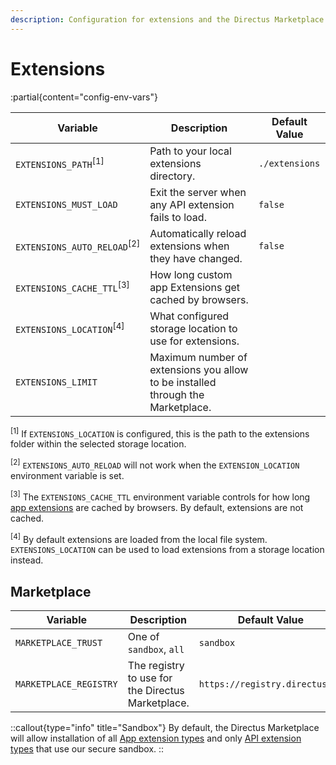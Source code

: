 ```yaml
---
description: Configuration for extensions and the Directus Marketplace.
---
```


# Extensions

:partial{content="config-env-vars"}

| Variable                               | Description                                                                     | Default Value  |
| -------------------------------------- | ------------------------------------------------------------------------------- | -------------- |
| `EXTENSIONS_PATH`<sup>[1]</sup>        | Path to your local extensions directory.                                        | `./extensions` |
| `EXTENSIONS_MUST_LOAD`                 | Exit the server when any API extension fails to load.                           | `false`        |
| `EXTENSIONS_AUTO_RELOAD`<sup>[2]</sup> | Automatically reload extensions when they have changed.                         | `false`        |
| `EXTENSIONS_CACHE_TTL`<sup>[3]</sup>   | How long custom app Extensions get cached by browsers.                          |                |
| `EXTENSIONS_LOCATION`<sup>[4]</sup>    | What configured storage location to use for extensions.                         |                |
| `EXTENSIONS_LIMIT`                     | Maximum number of extensions you allow to be installed through the Marketplace. |                |

<sup>[1]</sup> If `EXTENSIONS_LOCATION` is configured, this is the path to the extensions folder within the selected
storage location.

<sup>[2]</sup> `EXTENSIONS_AUTO_RELOAD` will not work when the `EXTENSION_LOCATION` environment variable is set.

<sup>[3]</sup> The `EXTENSIONS_CACHE_TTL` environment variable controls for how long [app extensions](/extensions/app-extensions) are cached by browsers. By default, extensions are not cached. 

<sup>[4]</sup> By default extensions are loaded from the local file system. `EXTENSIONS_LOCATION` can be used to load extensions from a storage location instead.

## Marketplace

| Variable               | Description                                       | Default Value                  |
| ---------------------- | ------------------------------------------------- | ------------------------------ |
| `MARKETPLACE_TRUST`    | One of `sandbox`, `all`                           | `sandbox`                      |
| `MARKETPLACE_REGISTRY` | The registry to use for the Directus Marketplace. | `https://registry.directus.io` |

::callout{type="info" title="Sandbox"}
By default, the Directus Marketplace will allow installation of all [App extension types](/extensions/app-extensions) and only [API extension types](/extensions/api-extensions) that use our secure sandbox.
::
